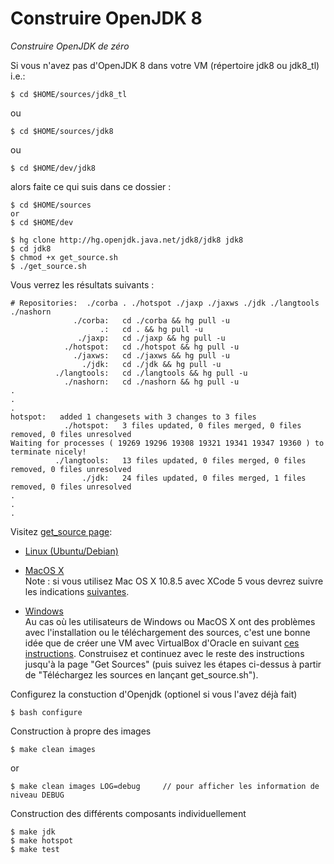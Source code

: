 # Construire OpenJDK 8

*Construire OpenJDK de zéro*

Si vous n'avez pas d'OpenJDK 8 dans votre VM (répertoire jdk8 ou jdk8_tl) i.e.:

```$ cd $HOME/sources/jdk8_tl```

ou

```$ cd $HOME/sources/jdk8```


ou 

```$ cd $HOME/dev/jdk8```

alors faite ce qui suis dans ce dossier :

```
$ cd $HOME/sources
or
$ cd $HOME/dev

$ hg clone http://hg.openjdk.java.net/jdk8/jdk8 jdk8
$ cd jdk8
$ chmod +x get_source.sh
$ ./get_source.sh
```

Vous verrez les résultats suivants :

```
# Repositories:  ./corba . ./hotspot ./jaxp ./jaxws ./jdk ./langtools ./nashorn 
              ./corba:   cd ./corba && hg pull -u
                    .:   cd . && hg pull -u
               ./jaxp:   cd ./jaxp && hg pull -u
            ./hotspot:   cd ./hotspot && hg pull -u
              ./jaxws:   cd ./jaxws && hg pull -u
                ./jdk:   cd ./jdk && hg pull -u
          ./langtools:   cd ./langtools && hg pull -u
            ./nashorn:   cd ./nashorn && hg pull -u
.
.
.
hotspot:   added 1 changesets with 3 changes to 3 files
            ./hotspot:   3 files updated, 0 files merged, 0 files removed, 0 files unresolved
Waiting for processes ( 19269 19296 19308 19321 19341 19347 19360 ) to terminate nicely!
          ./langtools:   13 files updated, 0 files merged, 0 files removed, 0 files unresolved
                ./jdk:   24 files updated, 0 files merged, 1 files removed, 0 files unresolved
.
.
.
```
Visitez [get_source page](https://java.net/projects/adoptopenjdk/pages/GetSource):

* [Linux (Ubuntu/Debian)](https://java.net/projects/adoptopenjdk/pages/GetSource#Debian/Ubuntu)

* [MacOS X](https://java.net/projects/adoptopenjdk/pages/GetSource#Mac_OS_X) <br/>
Note : si vous utilisez Mac OS X 10.8.5 avec XCode 5 vous devrez suivre les indications [suivantes](http://mail.openjdk.java.net/pipermail/build-dev/2013-September/010262.html). 

* [Windows](https://java.net/projects/adoptopenjdk/pages/GetSource#MS_Windows)<br/>
Au cas où les utilisateurs de Windows ou MacOS X ont des problèmes avec l'installation ou le téléchargement des sources, c'est une bonne idée que de créer une VM avec VirtualBox d'Oracle en suivant [ces instructions](https://java.net/projects/adoptopenjdk/pages/AdoptOpenJDKVM). Construisez et continuez avec le reste des instructions jusqu'à la page "Get Sources" (puis suivez les étapes ci-dessus à partir de "Téléchargez les sources en lançant get_source.sh").

Configurez la constuction d'Openjdk (optionel si vous l'avez déjà fait)

```$ bash configure```

Construction à propre des images

```$ make clean images```

or

```$ make clean images LOG=debug     // pour afficher les information de niveau DEBUG ```

Construction des différents composants individuellement

```
$ make jdk
$ make hotspot
$ make test
```